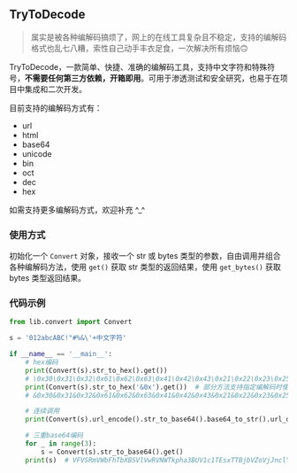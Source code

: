 ## TryToDecode

> 属实是被各种编解码搞烦了，网上的在线工具复杂且不稳定，支持的编解码格式也乱七八糟，索性自己动手丰衣足食，一次解决所有烦恼🙃

TryToDecode，一款简单、快捷、准确的编解码工具，支持中文字符和特殊符号，**不需要任何第三方依赖，开箱即用**。可用于渗透测试和安全研究，也易于在项目中集成和二次开发。

目前支持的编解码方式有：

- url
- html
- base64
- unicode
- bin
- oct
- dec
- hex

如需支持更多编解码方式，欢迎补充 ^_^

### 使用方式

初始化一个 `Convert` 对象，接收一个 str 或 bytes 类型的参数，自由调用并组合各种编解码方法，使用 `get()` 获取 str 类型的返回结果，使用 `get_bytes()` 获取 bytes 类型返回结果。

### 代码示例

```python
from lib.convert import Convert

s = '012abcABC!"#%&\'+中文字符'

if __name__ == '__main__':
    # hex编码
    print(Convert(s).str_to_hex().get())
    # \0x30\0x31\0x32\0x61\0x62\0x63\0x41\0x42\0x43\0x21\0x22\0x23\0x25\0x26\0x27\0x2b\0x4e2d\0x6587\0x5b57\0x7b26
    print(Convert(s).str_to_hex('&0x').get())  # 部分方法支持指定编解码时使用的分割符
    # &0x30&0x31&0x32&0x61&0x62&0x63&0x41&0x42&0x43&0x21&0x22&0x23&0x25&0x26&0x27&0x2b&0x4e2d&0x6587&0x5b57&0x7b26

    # 连续调用
    print(Convert(s).url_encode().str_to_base64().base64_to_str().url_decode().get())  # 012abcABC!"#%&'+中文字符

    # 三重base64编码
    for _ in range(3):
        s = Convert(s).str_to_base64().get()
    print(s)  # VFVSRmVWbFhTbXBSVlVwRVNWTkpha3BUV1c1TEsxTTBjbVZoVjJnclYzUnNLMlZ6Y0djOVBRPT0=
```